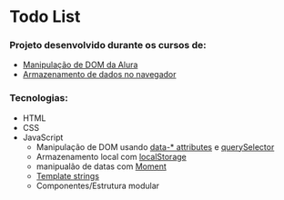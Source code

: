 # Todo List

### Projeto desenvolvido durante os cursos de:

- [Manipulação de DOM da Alura](https://cursos.alura.com.br/course/javascript-manipulacao-dom)
- [Armazenamento de dados no navegador](https://cursos.alura.com.br/course/js-web-armazenando-dados-navegador)

### Tecnologias:

- HTML
- CSS
- JavaScript
  - Manipulação de DOM usando [data-* attributes](https://www.w3schools.com/tags/att_data-.asp) e [querySelector](https://developer.mozilla.org/en-US/docs/Web/API/Document/querySelector)
  - Armazenamento local com [localStorage](https://developer.mozilla.org/en-US/docs/Web/API/Window/localStorage)
  - manipualão de datas com [Moment](https://momentjs.com/)
  - [Template strings](https://developer.mozilla.org/en-US/docs/Web/JavaScript/Reference/Template_literals)
  - Componentes/Estrutura modular